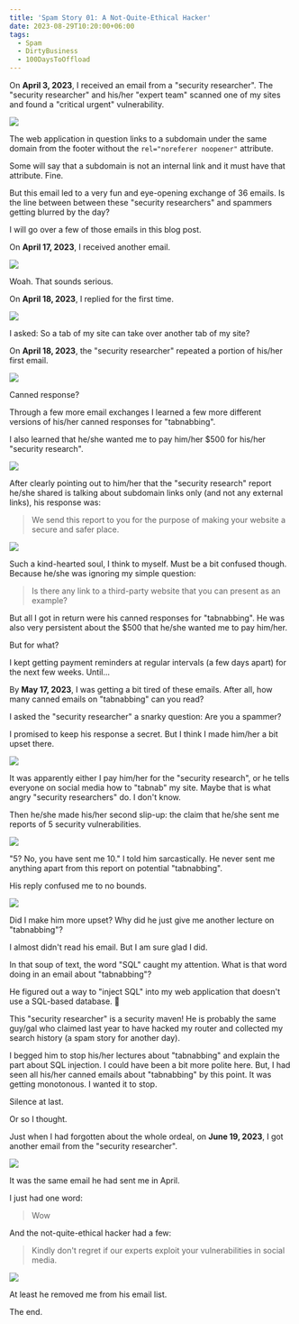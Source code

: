 ```yaml
---
title: 'Spam Story 01: A Not-Quite-Ethical Hacker'
date: 2023-08-29T10:20:00+06:00
tags:
  - Spam
  - DirtyBusiness
  - 100DaysToOffload
---
```


On **April 3, 2023**, I received an email from a "security researcher". The "security researcher" and his/her "expert team" scanned one of my sites and found a "critical urgent" vulnerability.

![](screen01.png)

The web application in question links to a subdomain under the same domain from the footer without the `rel="noreferer noopener"` attribute.

Some will say that a subdomain is not an internal link and it must have that attribute. Fine.

But this email led to a very fun and eye-opening exchange of 36 emails. Is the line between between these "security researchers" and spammers getting blurred by the day?

I will go over a few of those emails in this blog post.

On **April 17, 2023**, I received another email.

![](screen02.png)

Woah. That sounds serious.

On **April 18, 2023**, I replied for the first time.

![](screen03.png)

I asked: So a tab of my site can take over another tab of my site?

On **April 18, 2023**, the "security researcher" repeated a portion of his/her first email.

![](screen04.png)

Canned response?

Through a few more email exchanges I learned a few more different versions of his/her canned responses for "tabnabbing".

I also learned that he/she wanted me to pay him/her $500 for his/her "security research".

![](screen05.png)

After clearly pointing out to him/her that the "security research" report he/she shared is talking about subdomain links only (and not any external links), his response was:

> We send this report to you for the purpose of making your website a secure and safer place.

![](screen06.png)

Such a kind-hearted soul, I think to myself. Must be a bit confused though. Because he/she was ignoring my simple question:

> Is there any link to a third-party website that you can present as an example?

But all I got in return were his canned responses for "tabnabbing". He was also very persistent about the $500 that he/she wanted me to pay him/her.

But for what?

I kept getting payment reminders at regular intervals (a few days apart) for the next few weeks. Until...

By **May 17, 2023**, I was getting a bit tired of these emails. After all, how many canned emails on "tabnabbing" can you read?

I asked the "security researcher" a snarky question: Are you a spammer?

I promised to keep his response a secret. But I think I made him/her a bit upset there.

![](screen07.png)

It was apparently either I pay him/her for the "security research", or he tells everyone on social media how to "tabnab" my site. Maybe that is what angry "security researchers" do. I don't know.

Then he/she made his/her second slip-up: the claim that he/she sent me reports of 5 security vulnerabilities. 

![](screen08.png)

"5? No, you have sent me 10." I told him sarcastically. He never sent me anything apart from this report on potential "tabnabbing".

His reply confused me to no bounds.

![](screen09.png)

Did I make him more upset? Why did he just give me another lecture on "tabnabbing"?

I almost didn't read his email. But I am sure glad I did.

In that soup of text, the word "SQL" caught my attention. What is that word doing in an email about "tabnabbing"?

He figured out a way to "inject SQL" into my web application that doesn't use a SQL-based database. 🤯

This "security researcher" is a security maven! He is probably the same guy/gal who claimed last year to have hacked my router and collected my search history (a spam story for another day).

I begged him to stop his/her lectures about "tabnabbing" and explain the part about SQL injection. I could have been a bit more polite here. But, I had seen all his/her canned emails about "tabnabbing" by this point. It was getting monotonous. I wanted it to stop.

Silence at last.

Or so I thought.

Just when I had forgotten about the whole ordeal, on **June 19, 2023**, I got another email from the "security researcher".

![](screen10.png)

It was the same email he had sent me in April.

I just had one word:

> Wow

And the not-quite-ethical hacker had a few:

> Kindly don't regret if our experts exploit your vulnerabilities in social media.

![](screen11.png)

At least he removed me from his email list.

The end.
